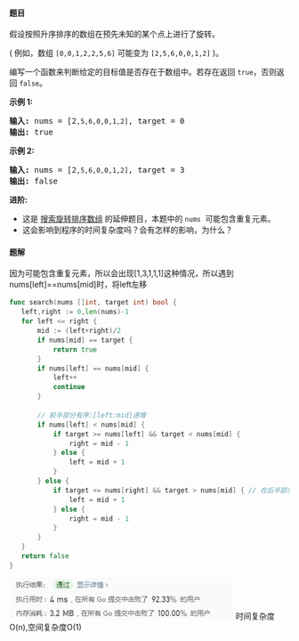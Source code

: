 #### 题目
<p>假设按照升序排序的数组在预先未知的某个点上进行了旋转。</p>

<p>( 例如，数组&nbsp;<code>[0,0,1,2,2,5,6]</code>&nbsp;可能变为&nbsp;<code>[2,5,6,0,0,1,2]</code>&nbsp;)。</p>

<p>编写一个函数来判断给定的目标值是否存在于数组中。若存在返回&nbsp;<code>true</code>，否则返回&nbsp;<code>false</code>。</p>

<p><strong>示例&nbsp;1:</strong></p>

<pre><strong>输入:</strong> nums = [2<code>,5,6,0,0,1,2]</code>, target = 0
<strong>输出:</strong> true
</pre>

<p><strong>示例&nbsp;2:</strong></p>

<pre><strong>输入:</strong> nums = [2<code>,5,6,0,0,1,2]</code>, target = 3
<strong>输出:</strong> false</pre>

<p><strong>进阶:</strong></p>

<ul>
	<li>这是 <a href="https://leetcode-cn.com/problems/search-in-rotated-sorted-array/description/">搜索旋转排序数组</a>&nbsp;的延伸题目，本题中的&nbsp;<code>nums</code>&nbsp; 可能包含重复元素。</li>
	<li>这会影响到程序的时间复杂度吗？会有怎样的影响，为什么？</li>
</ul>


 #### 题解
 因为可能包含重复元素，所以会出现[1,3,1,1,1]这种情况，所以遇到nums[left]==nums[mid]时，将left左移
 ```go
func search(nums []int, target int) bool {
	left,right := 0,len(nums)-1
	for left <= right {
		mid := (left+right)/2
		if nums[mid] == target {
			return true
		}
		if nums[left] == nums[mid] {
			left++
			continue
		}

		// 前半部分有序:[left:mid]递增
		if nums[left] < nums[mid] {
			if target >= nums[left] && target < nums[mid] {
				right = mid - 1
			} else {
				left = mid + 1
			}
		} else {
			if target <= nums[right] && target > nums[mid] { // 在后半部分有序中
				left = mid + 1
			} else {
				right = mid - 1
			}
		}
	}
	return false
}
```
 ![](https://raw.githubusercontent.com/betterfor/cloudImage/master/images/2020-05-11/008101.png)
 时间复杂度O(n),空间复杂度O(1)